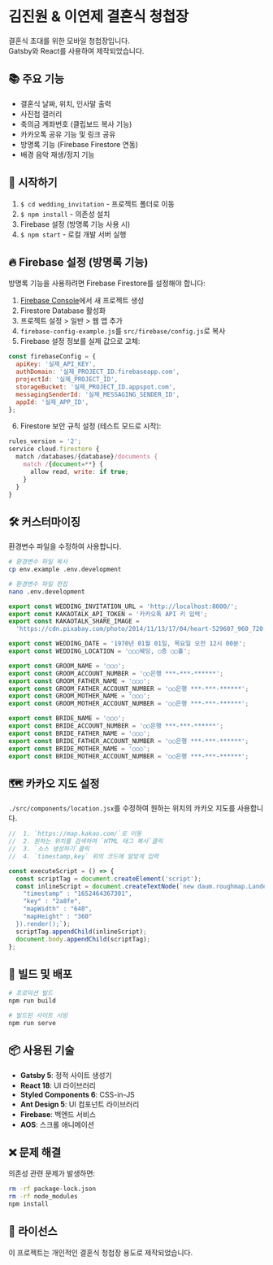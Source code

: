 # 김진원 & 이연제 결혼식 청첩장

결혼식 초대를 위한 모바일 청첩장입니다.  
Gatsby와 React를 사용하여 제작되었습니다.

## 📚 주요 기능

- 결혼식 날짜, 위치, 인사말 출력
- 사진첩 갤러리
- 축의금 계좌번호 (클립보드 복사 기능)
- 카카오톡 공유 기능 및 링크 공유
- 방명록 기능 (Firebase Firestore 연동)
- 배경 음악 재생/정지 기능

## 🚀 시작하기

1. `$ cd wedding_invitation` - 프로젝트 폴더로 이동
2. `$ npm install` - 의존성 설치
3. Firebase 설정 (방명록 기능 사용 시)
4. `$ npm start` - 로컬 개발 서버 실행

## 🔥 Firebase 설정 (방명록 기능)

방명록 기능을 사용하려면 Firebase Firestore를 설정해야 합니다:

1. [Firebase Console](https://console.firebase.google.com/)에서 새 프로젝트 생성
2. Firestore Database 활성화
3. 프로젝트 설정 > 일반 > 웹 앱 추가
4. `firebase-config-example.js`를 `src/firebase/config.js`로 복사
5. Firebase 설정 정보를 실제 값으로 교체:

```javascript
const firebaseConfig = {
  apiKey: '실제_API_KEY',
  authDomain: '실제_PROJECT_ID.firebaseapp.com',
  projectId: '실제_PROJECT_ID',
  storageBucket: '실제_PROJECT_ID.appspot.com',
  messagingSenderId: '실제_MESSAGING_SENDER_ID',
  appId: '실제_APP_ID',
};
```

6. Firestore 보안 규칙 설정 (테스트 모드로 시작):

```javascript
rules_version = '2';
service cloud.firestore {
  match /databases/{database}/documents {
    match /{document=**} {
      allow read, write: if true;
    }
  }
}
```

## 🛠 커스터마이징

환경변수 파일을 수정하여 사용합니다.

```bash
# 환경변수 파일 복사
cp env.example .env.development

# 환경변수 파일 편집
nano .env.development
```

```javascript
export const WEDDING_INVITATION_URL = 'http://localhost:8000/';
export const KAKAOTALK_API_TOKEN = '카카오톡 API 키 입력';
export const KAKAOTALK_SHARE_IMAGE =
  'https://cdn.pixabay.com/photo/2014/11/13/17/04/heart-529607_960_720.jpg';

export const WEDDING_DATE = '1970년 01월 01일, 목요일 오전 12시 00분';
export const WEDDING_LOCATION = '○○○웨딩, ○층 ○○홀';

export const GROOM_NAME = '○○○';
export const GROOM_ACCOUNT_NUMBER = '○○은행 ***-***-******';
export const GROOM_FATHER_NAME = '○○○';
export const GROOM_FATHER_ACCOUNT_NUMBER = '○○은행 ***-***-******';
export const GROOM_MOTHER_NAME = '○○○';
export const GROOM_MOTHER_ACCOUNT_NUMBER = '○○은행 ***-***-******';

export const BRIDE_NAME = '○○○';
export const BRIDE_ACCOUNT_NUMBER = '○○은행 ***-***-******';
export const BRIDE_FATHER_NAME = '○○○';
export const BRIDE_FATHER_ACCOUNT_NUMBER = '○○은행 ***-***-******';
export const BRIDE_MOTHER_NAME = '○○○';
export const BRIDE_MOTHER_ACCOUNT_NUMBER = '○○은행 ***-***-******';
```

## 🗺️ 카카오 지도 설정

`./src/components/location.jsx`를 수정하여 원하는 위치의 카카오 지도를 사용합니다.

```javascript
//  1. `https://map.kakao.com/`로 이동
//  2. 원하는 위치를 검색하여 `HTML 태그 복사`클릭
//  3. `소스 생성하기`클릭
//  4. `timestamp,key` 위의 코드에 알맞게 입력

const executeScript = () => {
  const scriptTag = document.createElement('script');
  const inlineScript = document.createTextNode(`new daum.roughmap.Lander({
    "timestamp" : "1652464367301",
    "key" : "2a8fe",
    "mapWidth" : "640",
    "mapHeight" : "360"
  }).render();`);
  scriptTag.appendChild(inlineScript);
  document.body.appendChild(scriptTag);
};
```

## 🔧 빌드 및 배포

```bash
# 프로덕션 빌드
npm run build

# 빌드된 사이트 서빙
npm run serve
```

## 📦 사용된 기술

- **Gatsby 5**: 정적 사이트 생성기
- **React 18**: UI 라이브러리
- **Styled Components 6**: CSS-in-JS
- **Ant Design 5**: UI 컴포넌트 라이브러리
- **Firebase**: 백엔드 서비스
- **AOS**: 스크롤 애니메이션

## ❌ 문제 해결

의존성 관련 문제가 발생하면:

```bash
rm -rf package-lock.json
rm -rf node_modules
npm install
```

## 📄 라이선스

이 프로젝트는 개인적인 결혼식 청첩장 용도로 제작되었습니다.
